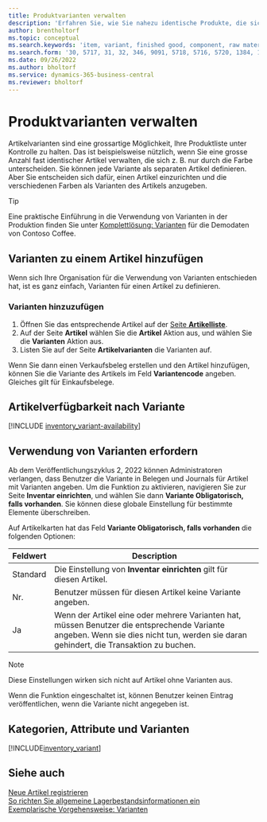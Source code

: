 ```yaml
---
title: Produktvarianten verwalten
description: 'Erfahren Sie, wie Sie nahezu identische Produkte, die sich in Farbe, Grösse oder Material unterscheiden, als Artikelvarianten erfassen können.'
author: brentholtorf
ms.topic: conceptual
ms.search.keywords: 'item, variant, finished good, component, raw material, assembly item, item substitution'
ms.search.form: '30, 5717, 31, 32, 346, 9091, 5718, 5716, 5720, 1384, 1383, 35, 5404, 1378, 5719'
ms.date: 09/26/2022
ms.author: bholtorf
ms.service: dynamics-365-business-central
ms.reviewer: bholtorf
---
```

# <a name="manage-product-variants"></a>Produktvarianten verwalten

Artikelvarianten sind eine grossartige Möglichkeit, Ihre Produktliste unter Kontrolle zu halten. Das ist beispielsweise nützlich, wenn Sie eine grosse Anzahl fast identischer Artikel verwalten, die sich z. B. nur durch die Farbe unterscheiden. Sie können jede Variante als separaten Artikel definieren. Aber Sie entscheiden sich dafür, einen Artikel einzurichten und die verschiedenen Farben als Varianten des Artikels anzugeben.  

> [!TIP]
> Eine praktische Einführung in die Verwendung von Varianten in der Produktion finden Sie unter [Komplettlösung: Varianten](contoso-coffee/manufacturing/variants.md) für die Demodaten von Contoso Coffee.  

## <a name="add-variants-to-an-item"></a>Varianten zu einem Artikel hinzufügen

Wenn sich Ihre Organisation für die Verwendung von Varianten entschieden hat, ist es ganz einfach, Varianten für einen Artikel zu definieren.  

### <a name="to-add-variants"></a>Varianten hinzuzufügen

1. Öffnen Sie das entsprechende Artikel auf der [Seite **Artikelliste**](https://businesscentral.dynamics.com/?page=31).  
2. Auf der Seite **Artikel** wählen Sie die **Artikel** Aktion aus, und wählen Sie die **Varianten** Aktion aus.  
3. Listen Sie auf der Seite **Artikelvarianten** die Varianten auf.  

Wenn Sie dann einen Verkaufsbeleg erstellen und den Artikel hinzufügen, können Sie die Variante des Artikels im Feld **Variantencode** angeben. Gleiches gilt für Einkaufsbelege.  

## <a name="item-availability-by-variant"></a>Artikelverfügbarkeit nach Variante

[!INCLUDE [inventory_variant-availability](includes/inventory_variant-availability.md)]

## <a name="require-use-of-variants"></a>Verwendung von Varianten erfordern

Ab dem Veröffentlichungszyklus 2, 2022 können Administratoren verlangen, dass Benutzer die Variante in Belegen und Journals für Artikel mit Varianten angeben. Um die Funktion zu aktivieren, navigieren Sie zur Seite **Inventar einrichten**, und wählen Sie dann **Variante Obligatorisch, falls vorhanden**. Sie können diese globale Einstellung für bestimmte Elemente überschreiben.  

Auf Artikelkarten hat das Feld **Variante Obligatorisch, falls vorhanden** die folgenden Optionen:

|Feldwert |Description|
|---------|----|
|Standard| Die Einstellung von **Inventar einrichten** gilt für diesen Artikel.|
|Nr.| Benutzer müssen für diesen Artikel keine Variante angeben.|
|Ja| Wenn der Artikel eine oder mehrere Varianten hat, müssen Benutzer die entsprechende Variante angeben. Wenn sie dies nicht tun, werden sie daran gehindert, die Transaktion zu buchen.|

> [!NOTE]
> Diese Einstellungen wirken sich nicht auf Artikel ohne Varianten aus.

Wenn die Funktion eingeschaltet ist, können Benutzer keinen Eintrag veröffentlichen, wenn die Variante nicht angegeben ist.

## <a name="categories-attributes-and-variants"></a>Kategorien, Attribute und Varianten

[!INCLUDE[inventory_variant](includes/inventory_variant.md)]

## <a name="see-also"></a>Siehe auch

[Neue Artikel registrieren](inventory-how-register-new-items.md)  
[So richten Sie allgemeine Lagerbestandsinformationen ein](inventory-how-setup-general.md)  
[Exemplarische Vorgehensweise: Varianten](contoso-coffee/manufacturing/variants.md)  
